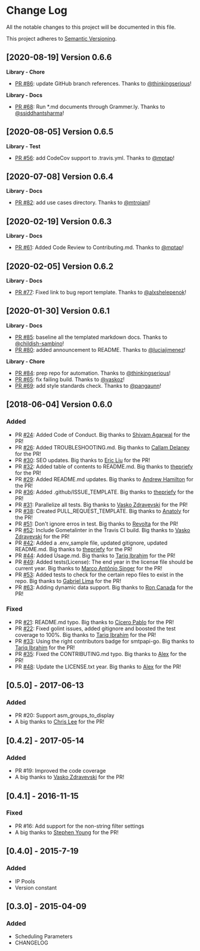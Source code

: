 # Change Log
All the notable changes to this project will be documented in this file.

This project adheres to [Semantic Versioning](http://semver.org/).

[2020-08-19] Version 0.6.6
--------------------------
**Library - Chore**
- [PR #86](https://github.com/sendgrid/smtpapi-go/pull/86): update GitHub branch references. Thanks to [@thinkingserious](https://github.com/thinkingserious)!

**Library - Docs**
- [PR #68](https://github.com/sendgrid/smtpapi-go/pull/68): Run *.md documents through Grammer.ly. Thanks to [@ssiddhantsharma](https://github.com/ssiddhantsharma)!


[2020-08-05] Version 0.6.5
--------------------------
**Library - Test**
- [PR #56](https://github.com/sendgrid/smtpapi-go/pull/56): add CodeCov support to .travis.yml. Thanks to [@mptap](https://github.com/mptap)!


[2020-07-08] Version 0.6.4
--------------------------
**Library - Docs**
- [PR #82](https://github.com/sendgrid/smtpapi-go/pull/82): add use cases directory. Thanks to [@mtroiani](https://github.com/mtroiani)!


[2020-02-19] Version 0.6.3
--------------------------
**Library - Docs**
- [PR #61](https://github.com/sendgrid/smtpapi-go/pull/61): Added Code Review to Contributing.md. Thanks to [@mptap](https://github.com/mptap)!


[2020-02-05] Version 0.6.2
--------------------------
**Library - Docs**
- [PR #77](https://github.com/sendgrid/smtpapi-go/pull/77): Fixed link to bug report template. Thanks to [@alxshelepenok](https://github.com/alxshelepenok)!


[2020-01-30] Version 0.6.1
--------------------------
**Library - Docs**
- [PR #85](https://github.com/sendgrid/smtpapi-go/pull/85): baseline all the templated markdown docs. Thanks to [@childish-sambino](https://github.com/childish-sambino)!
- [PR #80](https://github.com/sendgrid/smtpapi-go/pull/80): added announcement to README. Thanks to [@luciajimenez](https://github.com/luciajimenez)!

**Library - Chore**
- [PR #84](https://github.com/sendgrid/smtpapi-go/pull/84): prep repo for automation. Thanks to [@thinkingserious](https://github.com/thinkingserious)!
- [PR #65](https://github.com/sendgrid/smtpapi-go/pull/65): fix failing build. Thanks to [@vaskoz](https://github.com/vaskoz)!
- [PR #69](https://github.com/sendgrid/smtpapi-go/pull/69): add style standards check. Thanks to [@pangaunn](https://github.com/pangaunn)!


[2018-06-04] Version 0.6.0
--------------------------
### Added
- PR [#24](https://github.com/sendgrid/smtpapi-go/pull/24): Added Code of Conduct. Big thanks to [Shivam Agarwal](https://github.com/gr8shivam) for the PR!
- PR [#26](https://github.com/sendgrid/smtpapi-go/pull/26): Added TROUBLESHOOTING.md. Big thanks to [Callam Delaney](https://github.com/cal97g) for the PR!
- PR [#30](https://github.com/sendgrid/smtpapi-go/pull/30): SEO updates. Big thanks to [Eric Liu](https://github.com/eric1iu) for the PR!
- PR [#32](https://github.com/sendgrid/smtpapi-go/pull/32): Added table of contents to README.md. Big thanks to [thepriefy](https://github.com/thepriefy) for the PR!
- PR [#29](https://github.com/sendgrid/smtpapi-go/pull/29): Added README.md updates. Big thanks to [Andrew Hamilton](https://github.com/ahamilton55) for the PR!
- PR [#36](https://github.com/sendgrid/smtpapi-go/pull/36): Added .github/ISSUE_TEMPLATE. Big thanks to [thepriefy](https://github.com/thepriefy) for the PR!
- PR [#31](https://github.com/sendgrid/smtpapi-go/pull/31): Parallelize all tests. Big thanks to [Vasko Zdravevski](https://github.com/vaskoz) for the PR!
- PR [#38](https://github.com/sendgrid/smtpapi-go/pull/38): Created PULL_REQUEST_TEMPLATE. Big thanks to [Anatoly](https://github.com/anatolyyyyyy) for the PR!
- PR [#51](https://github.com/sendgrid/smtpapi-go/pull/51): Don't ignore erros in test. Big thanks to [Revolta](https://github.com/keydrevolta) for the PR!
- PR [#52](https://github.com/sendgrid/smtpapi-go/pull/52): Include Gometalinter in the Travis CI build. Big thanks to [Vasko Zdravevski](https://github.com/vaskoz) for the PR!
- PR [#42](https://github.com/sendgrid/smtpapi-go/pull/42): Added a .env_sample file, updated gitignore, updated README.md. Big thanks to [thepriefy](https://github.com/thepriefy) for the PR!
- PR [#44](https://github.com/sendgrid/smtpapi-go/pull/44): Added Usage.md. Big thanks to [Tariq Ibrahim](https://github.com/tariq1890) for the PR!
- PR [#49](https://github.com/sendgrid/smtpapi-go/pull/49): Added tests(License): The end year in the license file should be current year. Big thanks to [Marco Antônio Singer](https://github.com/marcosinger) for the PR!
- PR [#53](https://github.com/sendgrid/smtpapi-go/pull/53): Added tests to check for the certain repo files to exist in the repo. Big thanks to [Gabriel Lima](https://github.com/gabrielclima) for the PR!
- PR [#63](https://github.com/sendgrid/smtpapi-go/pull/63): Adding dynamic data support. Big thanks to [Ron Canada](https://github.com/roncanada) for the PR!

### Fixed
- PR [#21](https://github.com/sendgrid/smtpapi-go/pull/21): README.md typo. Big thanks to [Cícero Pablo](https://github.com/ciceropablo) for the PR!
- PR [#22](https://github.com/sendgrid/smtpapi-go/pull/22): Fixed golint issues, added gitignore and boosted the test coverage to 100%. Big thanks to [Tariq Ibrahim](https://github.com/tariq1890) for the PR!
- PR [#33](https://github.com/sendgrid/smtpapi-go/pull/33): Using the right contributors badge for smtpapi-go. Big thanks to [Tariq Ibrahim](https://github.com/tariq1890) for the PR!
- PR [#35](https://github.com/sendgrid/smtpapi-go/pull/35): Fixed the CONTRIBUTING.md typo. Big thanks to [Alex](https://github.com/pushkyn) for the PR!
- PR [#48](https://github.com/sendgrid/smtpapi-go/pull/48): Update the LICENSE.txt year. Big thanks to [Alex](https://github.com/pushkyn) for the PR!

## [0.5.0] - 2017-06-13
### Added
- PR #20: Support asm_groups_to_display
- A big thanks to [Chris Lee](https://github.com/clee) for the PR!

## [0.4.2] - 2017-05-14
### Added
- PR #19: Improved the code coverage
- A big thanks to [Vasko Zdravevski](https://github.com/vaskoz) for the PR!

## [0.4.1] - 2016-11-15
### Fixed
- PR #16: Add support for the non-string filter settings
- A big thanks to [Stephen Young](https://github.com/hownowstephen) for the PR!

## [0.4.0] - 2015-7-19
### Added
- IP Pools
- Version constant

## [0.3.0] - 2015-04-09
### Added
- Scheduling Parameters
- CHANGELOG
